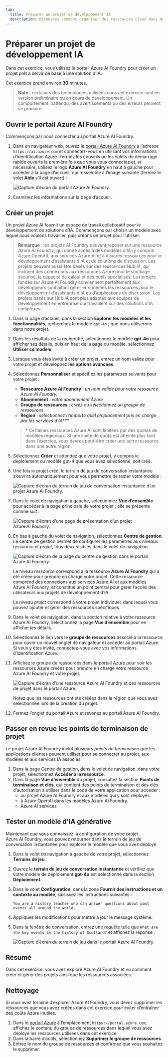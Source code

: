 ```yaml
---
lab:
  title: Préparer un projet de développement IA
  description: Découvrez comment organiser des ressources cloud dans des hubs et des projets afin de préparer les développeurs à créer des solutions IA réussies.
---
```


# Préparer un projet de développement IA

Dans cet exercice, vous utilisez le portail Azure AI Foundry pour créer un projet prêt à servir de base à une solution d’IA.

Cet exercice prend environ **30** minutes.

> **Note** : certaines des technologies utilisées dans cet exercice sont en version préliminaire ou en cours de développement. Un comportement inattendu, des avertissements ou des erreurs peuvent se produire.

## Ouvrir le portail Azure AI Foundry

Commençons par nous connecter au portail Azure AI Foundry.

1. Dans un navigateur web, ouvrez le [portail Azure AI Foundry](https://ai.azure.com) à l’adresse `https://ai.azure.com` et connectez-vous en utilisant vos informations d’identification Azure. Fermez les conseils ou les volets de démarrage rapide ouverts la première fois que vous vous connectez et, si nécessaire, utilisez le logo **Azure AI Foundry** en haut à gauche pour accéder à la page d’accueil, qui ressemble à l’image suivante (fermez le volet **Aide** s’il est ouvert) :

    ![Capture d’écran du portail Azure AI Foundry.](./media/ai-foundry-home.png)

1. Examinez les informations sur la page d’accueil.

## Créer un projet

Un *projet* Azure AI fournit un espace de travail collaboratif pour le développement de solutions d’IA. Commençons par choisir un modèle avec lequel nous voulons travailler, puis créons un projet pour l’utiliser.

> **Remarque** : les projets AI Foundry peuvent reposer sur une ressource *Azure AI Foundry*, qui donne accès à des modèles d’IA (y compris Azure OpenAI), aux services Azure AI et à d’autres ressources pour le développement d’assistants d’IA et de solutions de discussion. Les projets peuvent aussi être basés sur des ressources *Hub IA*, qui incluent des connexions aux ressources Azure pour le stockage sécurisé, la capacité de calcul et des outils spécialisés. Les projets fondés sur Azure AI Foundry conviennent parfaitement aux développeurs souhaitant gérer eux-mêmes les ressources pour le développement d’assistants d’IA ou d’applications de discussion. Les projets basés sur Hub IA sont plus adaptés aux équipes de développement en entreprise qui travaillent sur des solutions d’IA complexes.

1. Dans la page d’accueil, dans la section **Explorer les modèles et les fonctionnalités**, recherchez le modèle `gpt-4o` ; que nous utiliserons dans notre projet.
1. Dans les résultats de la recherche, sélectionnez le modèle **gpt-4o** pour afficher ses détails, puis en haut de la page du modèle, sélectionnez **Utiliser ce modèle**.
1. Lorsque vous êtes invité à créer un projet, entrez un nom valide pour votre projet et développez **les options avancées**.
1. Sélectionnez **Personnaliser** et spécifiez les paramètres suivants pour votre projet :
    - **Ressource Azure AI Foundry** : *un nom valide pour votre ressource Azure AI Foundry.*
    - **Abonnement** : *votre abonnement Azure*
    - **Groupe de ressources** : *créez ou sélectionnez un groupe de ressources*
    - **Région** : *sélectionnez n’importe quel emplacement pris en charge par les services d’IA***\*

    > \* Certaines ressources Azure AI sont limitées par des quotas de modèles régionaux. Si une limite de quota est atteinte plus tard dans l’exercice, vous devrez peut-être créer une autre ressource dans une autre région.

1. Sélectionnez **Créer** et attendez que votre projet, y compris le déploiement du modèle gpt-4 que vous avez sélectionné, soit créé.
1. Une fois le projet créé, le terrain de jeu de conversation instantanée s’ouvrira automatiquement pour vous permettre de tester votre modèle :

    ![Capture d’écran du terrain de jeu de conversation instantanée d’un projet Azure AI Foundry.](./media/ai-foundry-chat-playground.png)

1. Dans le volet de navigation à gauche, sélectionnez **Vue d’ensemble** pour accéder à la page principale de votre projet ; elle se présente comme suit :

    ![Capture d’écran d’une page de présentation d’un projet Azure AI Foundry.](./media/ai-foundry-project.png)

1. En bas à gauche du volet de navigation, sélectionnez **Centre de gestion**. Le centre de gestion permet de configurer les paramètres aux niveaux *ressource* et *projet*, tous deux visibles dans le volet de navigation.

    ![Capture d’écran de la page du centre de gestion dans le portail Azure AI Foundry.](./media/ai-foundry-management.png)

    Le niveau *ressource* correspond à la ressource **Azure AI Foundry** qui a été créée pour prendre en charge votre projet. Cette ressource comprend des connexions aux services Azure AI et aux modèles Azure AI Foundry, et constitue un point central pour gérer l’accès des utilisateurs aux projets de développement d’IA.

    Le niveau *projet* correspond à votre projet individuel, dans lequel vous pouvez ajouter et gérer des ressources spécifiques.

1. Dans le volet de navigation, dans la section relative à votre ressource Azure AI Foundry, sélectionnez la page **Vue d’ensemble** pour en afficher les détails.
1. Sélectionnez le lien vers le **groupe de ressources** associé à la ressource pour ouvrir un nouvel onglet de navigateur et accéder au portail Azure. Si vous y êtes invité, connectez-vous avec vos informations d’identification Azure.
1. Affichez le groupe de ressources dans le portail Azure pour voir les ressources Azure créées pour prendre en charge votre ressource Azure AI Foundry et votre projet.

    ![Capture d’écran d’une ressource Azure AI Foundry et des ressources de projet dans le portail Azure.](./media/azure-portal-resources.png)

    Notez que les ressources ont été créées dans la région que vous avez sélectionnée lors de la création du projet.

1. Fermez l’onglet du portail Azure et revenez au portail Azure AI Foundry.

## Passer en revue les points de terminaison de projet

Le projet Azure AI Foundry inclut plusieurs *points de terminaison* que les applications clientes peuvent utiliser pour se connecter au projet, aux modèles et aux services IA associés.

1. Dans la page Centre de gestion, dans le volet de navigation, dans votre projet, sélectionnez **Accéder à la ressource**.
1. Dans la page **Vue d’ensemble** du projet, consultez la section **Points de terminaison et clés**, qui contient des points de terminaison et des clés d’autorisation à utiliser dans le code de votre application pour accéder :
    - au projet Azure AI Foundry et aux modèles qui y sont déployés.
    - à Azure OpenAI dans les modèles Azure AI Foundry.
    - Azure AI services

## Tester un modèle d’IA générative

Maintenant que vous connaissez la configuration de votre projet Azure AI Foundry, vous pouvez retourner dans le terrain de jeu de conversation instantanée pour explorer le modèle que vous avez déployé.

1. Dans le volet de navigation à gauche de votre projet, sélectionnez **Terrains de jeu**. 
1. Ouvrez le **terrain de jeu de conversation instantanée** et vérifiez que votre modèle de déploiement **gpt-4o** est sélectionné dans la section **Déploiement**.
1. Dans le volet **Configuration**, dans la zone **Fournir des instructions et un contexte au modèle**, saisissez les instructions suivantes :

    ```
   You are a history teacher who can answer questions about past events all around the world.
    ```

1. Appliquez les modifications pour mettre à jour le message système.
1. Dans la fenêtre de conversation, entrez une requête telle que `What are the key events in the history of Scotland?` et affichez la réponse :

    ![Capture d’écran du terrain de jeu dans le portail Azure AI Foundry.](./media/ai-foundry-playground.png)

## Résumé

Dans cet exercice, vous avez exploré Azure AI Foundry et vu comment créer et gérer des projets ainsi que les ressources associées.

## Nettoyage

Si vous avez terminé d’explorer Azure AI Foundry, vous devez supprimer les ressources que vous avez créées dans cet exercice pour éviter d’entraîner des coûts Azure inutiles.

1. Dans le [portail Azure](https://portal.azure.com) à l’emplacement `https://portal.azure.com`, affichez le contenu du groupe de ressources dans lequel vous avez déployé les ressources utilisées dans cet exercice.
1. Dans la barre d’outils, sélectionnez **Supprimer le groupe de ressources**.
1. Entrez le nom du groupe de ressources et confirmez que vous souhaitez le supprimer.
